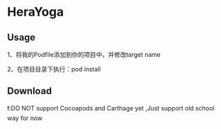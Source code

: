 # HeraYoga

## Usage

1、将我的Podfile添加到你的项目中，并修改target name

2、在项目目录下执行：pod install

## Download

❗️:DO NOT support Cocoapods and Carthage yet ,Just support old school way for now
